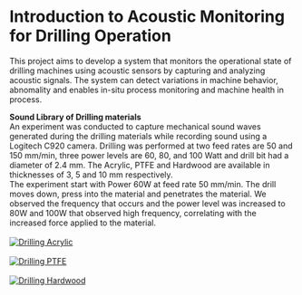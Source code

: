 # Introduction to Acoustic Monitoring for Drilling Operation
This project aims to develop a system that monitors the operational state of drilling machines using acoustic sensors by capturing and analyzing acoustic signals.
The system can detect variations in machine behavior, abnomality and enables in-situ process monitoring and machine health in process.

**Sound Library of Drilling materials**
<br>
An experiment was conducted to capture mechanical sound waves generated during the drilling materials while recording sound using a Logitech C920 camera.
Drilling was performed at two feed rates are 50 and 150 mm/min, three power levels are 60, 80, and 100 Watt and drill bit had a diameter of 2.4 mm.
The Acrylic, PTFE and Hardwood are available in thicknesses of 3, 5 and 10 mm respectively.
<br>
The experiment start with Power 60W at feed rate 50 mm/min. The drill moves down, press into the material and penetrates the material.
We observed the frequency that occurs and the power level was increased to 80W and 100W that observed high frequency, correlating with the increased force applied to the material. 
<br>
<br>
[![Drilling Acrylic](https://img.youtube.com/vi/ywRKRw5kEJM/0.jpg)](https://www.youtube.com/watch?v=ywRKRw5kEJM)
<br>
<br>
[![Drilling PTFE](https://img.youtube.com/vi/8MmbGZMqn0s/0.jpg)](https://www.youtube.com/watch?v=8MmbGZMqn0s)
<br>
<br>
[![Drilling Hardwood](https://img.youtube.com/vi/IHWydRdQkqU/0.jpg)](https://www.youtube.com/watch?v=IHWydRdQkqU)
<br>
<br>
